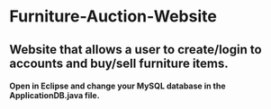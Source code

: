 # Furniture-Auction-Website
## Website that allows a user to create/login to accounts and buy/sell furniture items. 
#### Open in Eclipse and change your MySQL database in the ApplicationDB.java file.
